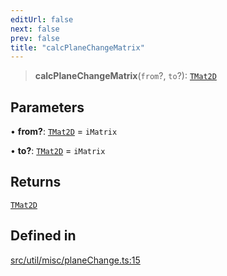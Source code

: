 ```yaml
---
editUrl: false
next: false
prev: false
title: "calcPlaneChangeMatrix"
---
```


> **calcPlaneChangeMatrix**(`from`?, `to`?): [`TMat2D`](/api/type-aliases/tmat2d/)

## Parameters

• **from?**: [`TMat2D`](/api/type-aliases/tmat2d/) = `iMatrix`

• **to?**: [`TMat2D`](/api/type-aliases/tmat2d/) = `iMatrix`

## Returns

[`TMat2D`](/api/type-aliases/tmat2d/)

## Defined in

[src/util/misc/planeChange.ts:15](https://github.com/fabricjs/fabric.js/blob/c093e29e73123dafcfa091ff4d5e04e690bb796e/src/util/misc/planeChange.ts#L15)
